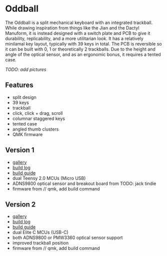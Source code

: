 # Oddball 

The Oddball is a split mechanical keyboard with an integrated trackball. While drawing inspiration from things like the Jian and the Dactyl Manuform, it is instead designed with a switch plate and PCB to give it durability, replicability, and a more utilitarian look. It has a relatively minilamal key layout, typically with 39 keys in total. The PCB is reversible so it can be built with 0, 1 or theoretically 2 trackballs. Due to the height and angle of the optical sensor, and as an ergonomic bonus, it requires a tented case.

_TODO: add pictures_

## Features
- split design
- 39 keys
- trackball
- click, click + drag, scroll
- columnar staggered keys
- tented case
- angled thumb clusters
- QMK firmware

## Version 1
- [gallery]({{site.baseurl}}/v1/gallery)
- [build log]({{site.baseurl}}/v1/build-log)
- [build guide]({{site.baseurl}}/v1/build-guide)
- dual Teensy 2.0 MCUs (Micro USB)
- ADNS9800 optical sensor and breakout board from TODO: jack tindie
- firmware from // qmk, add build command

## Version 2
- [gallery]({{site.baseurl}}/v2/gallery)
- [build log]({{site.baseurl}}/v2/build-log)
- [build guide]({{site.baseurl}}/v2/build-guide)
- dual Elite C MCUs (USB-C)
- both ADNS9800 or PMW3360 optical sensor support
- improved trackball position
- firmware from // qmk, add build command